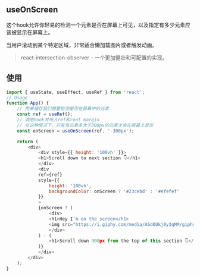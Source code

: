 ## useOnScreen

这个hook允许你轻易的检测一个元素是否在屏幕上可见，以及指定有多少元素应该被显示在屏幕上。

当用户滚动到某个特定区域，非常适合懒加载图片或者触发动画。

> react-intersection-observer - 一个更加健壮和可配置的实现。
## 使用
```javascript
import { useState, useEffect, useRef } from 'react';
// Usage
function App() {
    // 用来储存我们想要检测是否在屏幕中的元素
    const ref = useRef();
    // 调用hook并传入ref和root margin
    // 在这种情况下，只有当元素多大于300px的元素才会在屏幕上显示
    const onScreen = useOnScreen(ref, '-300px');

    return (
        <div>
            <div style={{ height: '100vh' }}>
            <h1>Scroll down to next section 👇</h1>
            </div>
            <div
            ref={ref}
            style={{
                height: '100vh',
                backgroundColor: onScreen ? '#23cebd' : '#efefef'
            }}
            >
            {onScreen ? (
                <div>
                <h1>Hey I'm on the screen</h1>
                <img src="https://i.giphy.com/media/ASd0Ukj0y3qMM/giphy.gif" />
                </div>
            ) : (
                <h1>Scroll down 300px from the top of this section 👇</h1>
            )}
            </div>
        </div>
    );
}
```